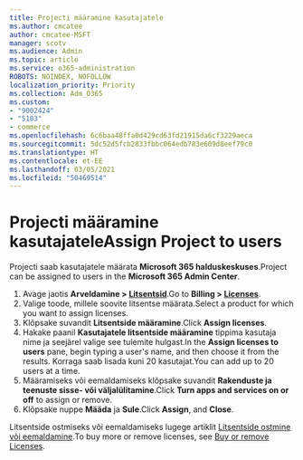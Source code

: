```yaml
---
title: Projecti määramine kasutajatele
ms.author: cmcatee
author: cmcatee-MSFT
manager: scotv
ms.audience: Admin
ms.topic: article
ms.service: o365-administration
ROBOTS: NOINDEX, NOFOLLOW
localization_priority: Priority
ms.collection: Adm_O365
ms.custom:
- "9002424"
- "5103"
- commerce
ms.openlocfilehash: 6c6baa48ffa0d429cd63fd21915da6cf3229aeca
ms.sourcegitcommit: 5dc52d5fcb2833fbbc064edb783e609d8eef79c0
ms.translationtype: HT
ms.contentlocale: et-EE
ms.lasthandoff: 03/05/2021
ms.locfileid: "50469514"
---
```

# <a name="assign-project-to-users"></a><span data-ttu-id="b2e1c-102">Projecti määramine kasutajatele</span><span class="sxs-lookup"><span data-stu-id="b2e1c-102">Assign Project to users</span></span>

<span data-ttu-id="b2e1c-103">Projecti saab kasutajatele määrata **Microsoft 365 halduskeskuses**.</span><span class="sxs-lookup"><span data-stu-id="b2e1c-103">Project can be assigned to users in the **Microsoft 365 Admin Center**.</span></span>

1. <span data-ttu-id="b2e1c-104">Avage jaotis **Arveldamine > [Litsentsid](https://go.microsoft.com/fwlink/p/?linkid=842264)**.</span><span class="sxs-lookup"><span data-stu-id="b2e1c-104">Go to **Billing > [Licenses](https://go.microsoft.com/fwlink/p/?linkid=842264)**.</span></span>
2. <span data-ttu-id="b2e1c-105">Valige toode, millele soovite litsentse määrata.</span><span class="sxs-lookup"><span data-stu-id="b2e1c-105">Select a product for which you want to assign licenses.</span></span>
3. <span data-ttu-id="b2e1c-106">Klõpsake suvandit **Litsentside määramine**.</span><span class="sxs-lookup"><span data-stu-id="b2e1c-106">Click **Assign licenses**.</span></span>
4. <span data-ttu-id="b2e1c-107">Hakake paanil **Kasutajatele litsentside määramine** tippima kasutaja nime ja seejärel valige see tulemite hulgast.</span><span class="sxs-lookup"><span data-stu-id="b2e1c-107">In the **Assign licenses to users** pane, begin typing a user's name, and then choose it from the results.</span></span> <span data-ttu-id="b2e1c-108">Korraga saab lisada kuni 20 kasutajat.</span><span class="sxs-lookup"><span data-stu-id="b2e1c-108">You can add up to 20 users at a time.</span></span>
5. <span data-ttu-id="b2e1c-109">Määramiseks või eemaldamiseks klõpsake suvandit **Rakenduste ja teenuste sisse- või väljalülitamine**.</span><span class="sxs-lookup"><span data-stu-id="b2e1c-109">Click **Turn apps and services on or off** to assign or remove.</span></span>
6. <span data-ttu-id="b2e1c-110">Klõpsake nuppe **Määda** ja **Sule**.</span><span class="sxs-lookup"><span data-stu-id="b2e1c-110">Click **Assign**, and **Close**.</span></span>

<span data-ttu-id="b2e1c-111">Litsentside ostmiseks või eemaldamiseks lugege artiklit [Litsentside ostmine või eemaldamine](https://docs.microsoft.com/microsoft-365/commerce/licenses/buy-licenses#buy-or-remove-licenses-for-your-business-subscription).</span><span class="sxs-lookup"><span data-stu-id="b2e1c-111">To buy more or remove licenses, see [Buy or remove Licenses](https://docs.microsoft.com/microsoft-365/commerce/licenses/buy-licenses#buy-or-remove-licenses-for-your-business-subscription).</span></span>